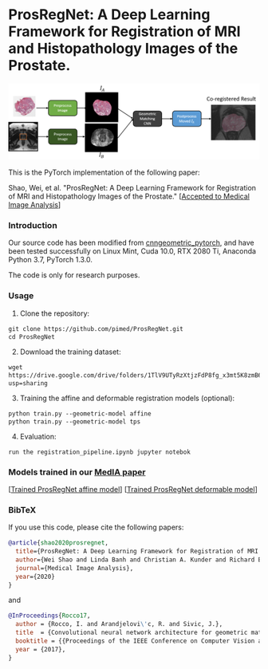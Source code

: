 # ProsRegNet: A Deep Learning Framework for Registration of MRI and Histopathology Images of the Prostate.

![](pictures/pipeline.png)

This is the PyTorch implementation of the following paper:

Shao, Wei, et al. "ProsRegNet: A Deep Learning Framework for Registration of MRI and Histopathology Images of the Prostate."  [[Accepted to Medical Image Analysis](https://arxiv.org/pdf/2012.00991)]


### Introduction
Our source code has been modified from [cnngeometric_pytorch](https://github.com/ignacio-rocco/cnngeometric_pytorch), and have been tested successfully on Linux Mint, Cuda 10.0, RTX 2080 Ti, Anaconda Python 3.7, PyTorch 1.3.0.

The code is only for research purposes.

### Usage
1. Clone the repository:
```
git clone https://github.com/pimed/ProsRegNet.git
cd ProsRegNet
```
2. Download the training dataset:
```
wget https://drive.google.com/drive/folders/1TlV9UTyRzXtjzFdP8fg_x3mt5K8zmB6I?usp=sharing
```

3. Training the affine and deformable registration models (optional):
```
python train.py --geometric-model affine
python train.py --geometric-model tps
```

4. Evaluation:
```
run the registration_pipeline.ipynb jupyter notebok
```

### Models trained in our [MedIA paper](https://arxiv.org/pdf/2012.00991)
[[Trained ProsRegNet affine model](https://drive.google.com/file/d/1REqMqNVLHRnFfuqzJIWrqQgctnaauSO1/view?usp=sharing)]
[[Trained ProsRegNet deformable model](https://drive.google.com/file/d/1j1ai3RG6blpE6Zz9fmazoMsTyCQvGR9z/view?usp=sharing)]

### BibTeX

If you use this code, please cite the following papers:

```bibtex
@article{shao2020prosregnet,
  title={ProsRegNet: A Deep Learning Framework for Registration of MRI and Histopathology Images of the Prostate},
  author={Wei Shao and Linda Banh and Christian A. Kunder and Richard E. Fan and Simon J. C. Soerensen and Jeffrey B. Wang and Nikola C. Teslovich and Nikhil Madhuripan and Anugayathri Jawahar and Pejman Ghanouni and James D. Brooks and Geoffrey A. Sonn and Mirabela Rusu},
  journal={Medical Image Analysis},
  year={2020}
}
```

and

```bibtex
@InProceedings{Rocco17,
  author = {Rocco, I. and Arandjelovi\'c, R. and Sivic, J.},
  title  = {Convolutional neural network architecture for geometric matching},
  booktitle = {{Proceedings of the IEEE Conference on Computer Vision and Pattern Recognition}},
  year = {2017},
}
```
